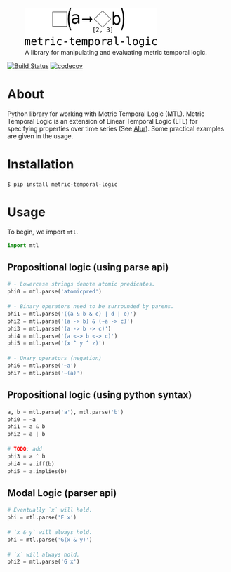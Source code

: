 <figure>
  <img src="assets/logo_text.svg" alt="py-metric-temporal logic logo" width=300px>
  <figcaption>
  A library for manipulating and evaluating metric temporal logic.
  </figcaption>
</figure>


[![Build Status](https://travis-ci.org/mvcisback/py-metric-temporal-logic.svg?branch=master)](https://travis-ci.org/mvcisback/py-metric-temporal-logic)
[![codecov](https://codecov.io/gh/mvcisback/py-metric-temporal-logic/branch/master/graph/badge.svg)](https://codecov.io/gh/mvcisback/py-metric-temporal-logic)

# About

Python library for working with Metric Temporal Logic (MTL). Metric
Temporal Logic is an extension of Linear Temporal Logic (LTL) for
specifying properties over time series (See [Alur][1]). Some practical examples are
given in the usage.

# Installation

`$ pip install metric-temporal-logic`

# Usage

To begin, we import `mtl`.

```python
import mtl
```

## Propositional logic (using parse api)
```python
# - Lowercase strings denote atomic predicates.
phi0 = mtl.parse('atomicpred')

# - Binary operators need to be surrounded by parens.
phi1 = mtl.parse('((a & b & c) | d | e)')
phi2 = mtl.parse('(a -> b) & (~a -> c)')
phi3 = mtl.parse('(a -> b -> c)')
phi4 = mtl.parse('(a <-> b <-> c)')
phi5 = mtl.parse('(x ^ y ^ z)')

# - Unary operators (negation)
phi6 = mtl.parse('~a')
phi7 = mtl.parse('~(a)')
```

## Propositional logic (using python syntax)
```python
a, b = mtl.parse('a'), mtl.parse('b')
phi0 = ~a
phi1 = a & b
phi2 = a | b

# TODO: add
phi3 = a ^ b
phi4 = a.iff(b)
phi5 = a.implies(b)
```

## Modal Logic (parser api)

```python
# Eventually `x` will hold.
phi = mtl.parse('F x')

# `x & y` will always hold.
phi = mtl.parse('G(x & y)')

# `x` will always hold.
phi2 = mtl.parse('G x')
```

[1]: https://link.springer.com/chapter/10.1007/BFb0031988
